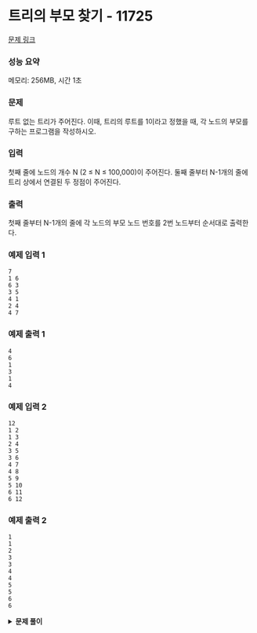# 트리의 부모 찾기 - 11725

[문제 링크](https://www.acmicpc.net/problem/11725)

### 성능 요약

메모리: 256MB, 시간 1초

### 문제

루트 없는 트리가 주어진다. 이때, 트리의 루트를 1이라고 정했을 때, 각 노드의 부모를 구하는 프로그램을 작성하시오.

### 입력

첫째 줄에 노드의 개수 N (2 ≤ N ≤ 100,000)이 주어진다. 둘째 줄부터 N-1개의 줄에 트리 상에서 연결된 두 정점이 주어진다.

### 출력

첫째 줄부터 N-1개의 줄에 각 노드의 부모 노드 번호를 2번 노드부터 순서대로 출력한다.

### 예제 입력 1

```
7
1 6
6 3
3 5
4 1
2 4
4 7
```

### 예제 출력 1

```
4
6
1
3
1
4
```

### 예제 입력 2

```
12
1 2
1 3
2 4
3 5
3 6
4 7
4 8
5 9
5 10
6 11
6 12
```

### 예제 출력 2

```
1
1
2
3
3
4
4
5
5
6
6
```

<details><summary><b>문제 풀이</b></summary>
<div markdown="1">

최근에 자료구조 트리에 대해서 공부했어서, 트리를 구현하고 풀어보려고 했는데 시간초과가 났다. 그래서 조금 더 생각해보다가 원래 그래프를 풀던 방식대로 도전해보기로 했다.

손으로 정점들을 적고 간선들을 연결해주었다. 그리고 모양을 살짝 변경해주니 트리 모양이 되는 것을 확인할 수 있었다. 이래서 무방향 그래프라고 하는가보다.

그리고 각 정점에 연결된 정점들을 표로 그려보았다.

| from | to      |
| ---- | ------- |
| 1    | 6, 4    |
| 2    | 4       |
| 3    | 5, 6    |
| 4    | 1, 2, 7 |
| 5    | 3       |
| 6    | 1, 3    |
| 7    | 4       |

```js
const bfs = (ROOT) => {
  const q = [];
  visitied[ROOT] = 1;
  q.push(ROOT);

  while (q.length) {
    const node = q.shift();

    for (let next of tree[node]) {
      if (visitied[next]) continue;

      visitied[next] = node;
      q.push(next);
    }
  }
};
```

사실 위의 코드는 반신반의 하면서 짰는데, 원래 풀던 그래프 탐색 방법과 같다. 그러나 q에서 꺼낸 노드가 부모 노드가 되는게 맞을까? 하고 혹시나 시도해봤는데, 맞았다.

방문한 노드는 지나가고 해당 노드에 연결된 노드들만을 탐색하니 부모 노드가 되는 것이 맞았다. 그리고 visited 배열을 이용해서 출력했는데, 각 방문한 노드에 큐에서 꺼낸 부모 노드를 넣어줌으로 해결했다.

```js
const [n, ...input] = require("fs")
  .readFileSync("dev/stdin")
  .toString()
  .trim()
  .split("\n");

const N = Number(n);

function Solution(N, input) {
  const tree = new Array(N + 1).fill().map(() => []);
  const visitied = new Array(N + 1).fill(0);

  for (let edge of input) {
    const [from, to] = edge.split(" ").map(Number);

    tree[from].push(to);
    tree[to].push(from);
  }

  const bfs = (ROOT) => {
    const q = [];
    visitied[ROOT] = 1;
    q.push(ROOT);

    while (q.length) {
      const node = q.shift();

      for (let next of tree[node]) {
        if (visitied[next]) continue;

        visitied[next] = node;
        q.push(next);
      }
    }
  };

  bfs(1);

  let result = "";
  for (let i = 2; i < visitied.length; i++) {
    result += `${visitied[i]}\n`;
  }
  console.log(result.trim());
}

Solution(N, input);
```

</div>
</details>
